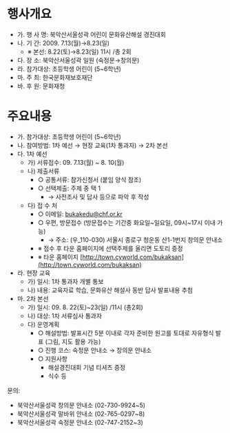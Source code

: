 # 행사개요
- 가. 행 사 명: 북악산서울성곽 어린이 문화유산해설 경진대회
- 나. 기 간: 2009. 7.13(월)→8.23(일)
  - ※ 본선: 8.22(토)→8.23(일) 11시 /총 2회
- 다. 장 소: 북악산서울성곽 일원 (숙정문→창의문)
- 라. 참가대상: 초등학생 어린이 (5~6학년)
- 마. 주 최: 한국문화재보호재단
- 바. 후 원: 문화재청

# 주요내용
- 가. 참가대상: 초등학생 어린이 (5~6학년)
- 나. 참여방법: 1차 예선 → 현장 교육(1차 통과자) → 2차 본선
- 다. 1차 예선
  - 가) 서류접수: 09. 7.13(월) ~ 8. 10(월)
  - 나) 제출서류
    - ○ 공통서류: 참가신청서 (붙임 양식 참조)
    - ○ 선택제출: 주제 중 택 1
      - → 사전조사 및 답사 등으로 파악 후 작성
  - 다) 접 수 처
    - ○ 이메일: bukakedu@chf.or.kr
    - ○ 우편, 방문접수 (방문접수는 기간중 화요일~일요일, 09시~17시 이내 가능)
      - → 주소: (우_110-030) 서울시 종로구 청운동 산1-1번지 창의문 안내소
    - ※ 접수 후 타운 홈페이지에 선택주제를 올리면 도토리 증정
    - ※ 타운 홈페이지 [http://town.cyworld.com/bukaksan](http://town.cyworld.com/bukaksan)
- 라. 현장 교육
  - 가) 일시: 1차 통과자 개별 통보
  - 나) 내용: 교육자료 학습, 문화유산 해설사 동반 답사 발표내용 추첨
- 마. 2차 본선
  - 가) 일시: 09. 8. 22(토)~23(일) /11시 (총2회)
  - 나) 대상: 1차 서류심사 통과자
  - 다) 운영계획
    - ○ 해설방법: 발표시간 5분 이내로 각자 준비한 원고를 토대로 자유형식 발표 (그림, 지도 활용 가능)
    - ○ 진행 코스: 숙정문 안내소 → 창의문 안내소
    - ○ 지원사항
      - 해설경진대회 기념 티셔츠 증정
      - 식수 등

문의: 
- 북악산서울성곽 창의문 안내소 (02-730-9924~5)
- 북악산서울성곽 말바위 안내소 (02-765-0297~8)
- 북악산서울성곽 숙정문 안내소 (02-747-2152~3)